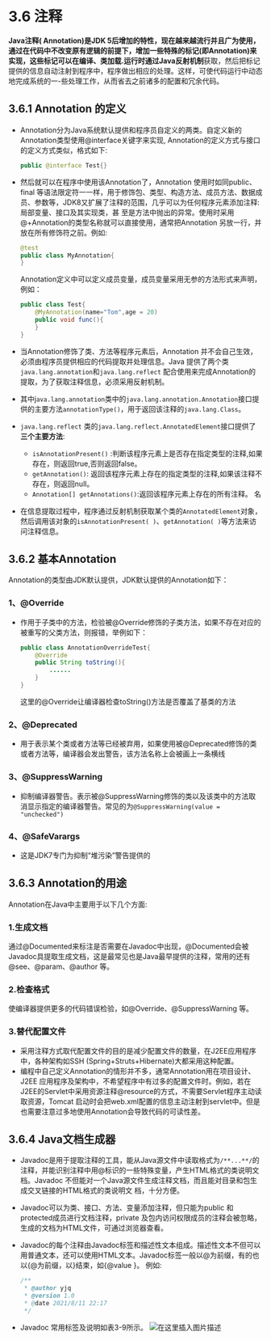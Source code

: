 

# 3.6 注释

**Java注释( Annotation)**是JDK 5后增加的特性，现在越来越流行并且广为使用，通过在代码中不改变原有逻辑的前提下，增加一些特殊的标记(即Annotation)来实现，这些标记可以在编译、类加载.运行时通过**Java反射机制**获取，然后把标记提供的信息自动注射到程序中，程序做出相应的处理。这样，可使代码运行中动态地完成系统的一-些处理工作，从而省去之前诸多的配置和冗余代码。

## 3.6.1 Annotation 的定义

- Annotation分为Java系统默认提供和程序员自定义的两类。自定义新的Annotation类型使用@interface关键字来实现, Annotation的定义方式与接口的定义方式类似，格式如下:

  ```java
  public @interface Test{}
  ```

- 然后就可以在程序中使用该Annotation了，Annotation 使用时如同public、 final 等语法限定符一一样，用于修饰包、类型、构造方法、成员方法、数据成员、参数等，JDK8又扩展了注释的范围，几乎可以为任何程序元素添加注释:局部变量、接口及其实现类，甚
  至是方法中抛出的异常。使用时采用@+Annotation的类型名称就可以直接使用，通常把Annotation 另放一行，并放在所有修饰符之前。例如:

  ```java
  @test
  public class MyAnnotation{
  }
  ```

  Annotation定义中可以定义成员变量，成员变量采用无参的方法形式来声明，例如：

  ```java
  public class Test{
      @MyAnnotation(name="Tom",age = 20)
      public void func(){
      }
  }
  ```

- 当Annotation修饰了类、方法等程序元素后，Annotation 并不会自己生效，必须由程序员提供相应的代码提取并处理信息。Java 提供了两个类`java.lang.annotation`和`java.lang.reflect` 配合使用来完成Annotation的提取，为了获取注释信息，必须采用反射机制。
- 其中j`ava.lang.annotation`类中的`java.lang.annotation.Annotation`接口提供的主要方法`annotationType()`，用于返回该注释的`java.lang.Class`。
- `java.lang.reflect` 类的`java.lang.reflect.AnnotatedElement`接口提供了**三个主要方法**:
  - `isAnnotationPresent()` :判断该程序元素上是否存在指定类型的注释,如果存在，则返回true,否则返回false。
  - `getAnnotation()`: 返回该程序元素上存在的指定类型的注释,如果该注释不存在，则返回null。
  - `Annotation[] getAnnotations()`:返回该程序元素上存在的所有注释。
    名
- 在信息提取过程中，程序通过反射机制获取某个类的`AnnotatedElement`对象，然后调用该对象的`isAnnotationPresent( )`、`getAnnotation( )`等方法来访问注释信息。

## 3.6.2 基本Annotation

Annotation的类型由JDK默认提供，JDK默认提供的Annotation如下：

### 1、@Override

- 作用于子类中的方法，检验被@Override修饰的子类方法，如果不存在对应的被重写的父类方法，则报错，举例如下：

  ```java
  public class AnnotationOverrideTest{
      @Override
      public String toString(){
          ......
      }
  }
  ```

  这里的@Override让编译器检查toString()方法是否覆盖了基类的方法

### 2、@Deprecated

- 用于表示某个类或者方法等已经被弃用，如果使用被@Deprecated修饰的类或者方法等，编译器会发出警告，该方法名称上会被画上一条横线

### 3、@SuppressWarning

- 抑制编译器警告。表示被@SuppressWarning修饰的类以及该类中的方法取消显示指定的编译器警告。常见的为`@SuppressWarning(value = "unchecked")`

### 4、@SafeVarargs

- 这是JDK7专门为抑制“堆污染”警告提供的

## 3.6.3 Annotation的用途

Annotation在Java中主要用于以下几个方面:
### 1.生成文档
通过@Documented来标注是否需要在Javadoc中出现，@Documented会被Javadoc具提取生成文档，这是最常见也是Java最早提供的注释，常用的还有@see、@param、@author 等。

### 2.检查格式

使编译器提供更多的代码错误检验，如@Override、@SuppressWarning 等。

### 3.替代配置文件

- 采用注释方式取代配置文件的目的是减少配置文件的数量，在J2EE应用程序中，各种架构如SSH (Spring+Struts+Hibernate)大都采用这种配置。
- 编程中自己定义Annotation的情形并不多，通常Annotation用在项目设计、J2EE 应用程序及架构中，不希望程序中有过多的配置文件时。例如，若在J2EE的Servlet中采用资源注释@resource的方式，不需要Servlet程序主动读取资源，Tomcat 启动时会把web.xml配置的信息主动注射到servlet中。但是也需要注意过多地使用Annotation会导致代码的可读性差。

## 3.6.4 Java文档生成器

- Javadoc是用于提取注释的工具，能从Java源文件中读取格式为`/**...**/`的注释，并能识别注释中用@标识的一些特殊变量，产生HTML格式的类说明文档。Javadoc 不但能对一个Java源文件生成注释文档，而且能对目录和包生成交叉链接的HTML格式的类说明文
  档，十分方便。

- Javadoc可以为类、接口、方法、变量添加注释，但只能为public 和protected成员进行文档注释，private 及包内访问权限成员的注释会被忽略，生成的文档为HTML文件，可通过浏览器查看。

- Javadoc的每个注释由Javadoc标签和描述性文本组成。描述性文本不但可以用普通文本，还可以使用HTML文本。Javadoc标签一般以@为前缀，有的也以{@为前缀，以}结束，如{@value }。
  例如:

  ```java
  /**
   * @author yjq
   * @version 1.0
   * @date 2021/8/11 22:17
   */
  ```

- Javadoc 常用标签及说明如表3-9所示。
  ![在这里插入图片描述](https://raw.githubusercontent.com/yijunquan-afk/img-bed-1/main/imges3/%20cb11742daaad4513ba700a79997726a1.png)

